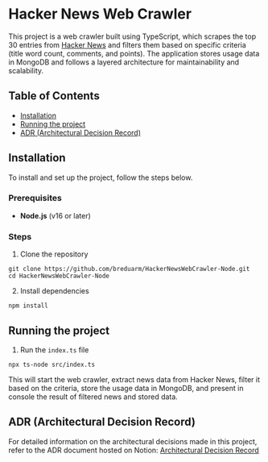 # Hacker News Web Crawler

This project is a web crawler built using TypeScript, which scrapes the top 30 entries from [Hacker News](https://news.ycombinator.com)
and filters them based on specific criteria (title word count, comments, and points).
The application stores usage data in MongoDB and follows a layered architecture for maintainability and scalability.

## Table of Contents

- [Installation](#installation)
- [Running the project](#running-the-project)
- [ADR (Architectural Decision Record)](#adr)

## Installation

To install and set up the project, follow the steps below.

### Prerequisites

- **Node.js** (v16 or later)

### Steps

1. Clone the repository
```
git clone https://github.com/breduarm/HackerNewsWebCrawler-Node.git
cd HackerNewsWebCrawler-Node
```
2. Install dependencies
```
npm install
```

## Running the project

1. Run the `index.ts` file
```
npx ts-node src/index.ts
```
This will start the web crawler, extract news data from Hacker News, filter it based on the criteria, store the usage data in MongoDB,
and present in console the result of filtered news and stored data.

## ADR (Architectural Decision Record)

For detailed information on the architectural decisions made in this project, refer to the ADR document hosted on Notion: [Architectural Decision Record](https://www.notion.so/ADR-Web-Crawler-Design-Using-Layered-Architecture-106b4d03fb60805a92bbdc4e31a822ba?pvs=4)
